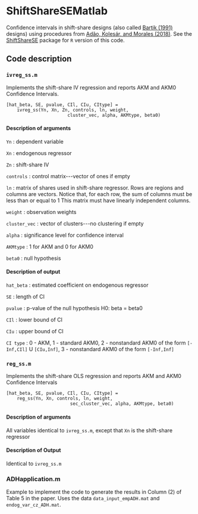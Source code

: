 # ShiftShareSEMatlab

Confidence intervals in shift-share designs (also called [Bartik
(1991)](http://research.upjohn.org/up_press/77/) designs) using procedures from
[Adão, Kolesár, and Morales (2018)](https://arxiv.org/abs/1806.07928). See the
[ShiftShareSE](https://github.com/kolesarm/ShiftShareSE) package for `R` version of this
code.

## Code description

### `ivreg_ss.m`

Implements the shift-share IV regression and reports AKM and AKM0 Confidence
Intervals.

```
[hat_beta, SE, pvalue, CIl, CIu, CItype] =
    ivreg_ss(Yn, Xn, Zn, controls, ln, weight,
                       cluster_vec, alpha, AKMtype, beta0)
```

#### Description of arguments

  `Yn`
  : dependent variable

  `Xn`
  : endogenous regressor

  `Zn`
  : shift-share IV

  `controls`
  : control matrix---vector of ones if empty

  `ln`
  : matrix of shares used in shift-share regressor. Rows are regions and columns
    are vectors. Notice that, for each row, the sum of columns must be less than
    or equal to 1 This matrix must have linearly independent columns.

  `weight`
  : observation weights

  `cluster_vec`
  : vector of clusters---no clustering if empty

  `alpha`
  : significance level for confidence interval

  `AKMtype`
  : 1 for AKM and 0 for AKM0

  `beta0`
  : null hypothesis

#### Description of output

  `hat_beta`
  : estimated coefficient on endogenous regressor

  `SE`
  : length of CI

  `pvalue`
  : p-value of the null hypothesis H0: beta = beta0

  `CIl`
  : lower bound of CI

  `CIu`
  : upper bound of CI

  `CI type`
  : 0 - AKM, 1 - standard AKM0, 2 - nonstandard AKM0 of the form
    `[-Inf,CIl]` U  `[CIu,Inf]`, 3 - nonstandard AKM0 of the form `[-Inf,Inf]`

### `reg_ss.m`

Implements the shift-share OLS regression and reports AKM and AKM0 Confidence
Intervals

```
[hat_beta, SE, pvalue, CIl, CIu, CItype] =
    reg_ss(Yn, Xn, controls, ln, weight,
                        sec_cluster_vec, alpha, AKMtype, beta0)
```

#### Description of arguments

All variables identical to `ivreg_ss.m`, except that `Xn` is the
shift-share regressor

#### Description of Output

Identical to `ivreg_ss.m`

### ADHapplication.m

Example to implement the code to generate the results in Column (2) of Table 5
in the paper. Uses the data `data_input_empADH.mat` and `endog_var_cz_ADH.mat`.
